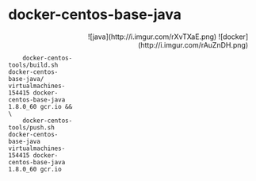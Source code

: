 # docker-centos-base-java

<span style="float: right; padding-right: 20px; width: 350px; text-align: right; ">
![java](http://i.imgur.com/rXvTXaE.png)
![docker](http://i.imgur.com/rAuZnDH.png)
</span>

<br>

```

    docker-centos-tools/build.sh docker-centos-base-java/ virtualmachines-154415 docker-centos-base-java 1.8.0_60 gcr.io && \
    docker-centos-tools/push.sh docker-centos-base-java virtualmachines-154415 docker-centos-base-java 1.8.0_60 gcr.io 
    
```
